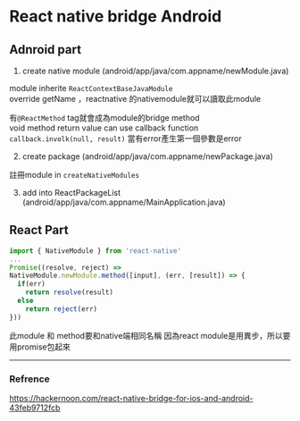 # React native bridge Android
## Adnroid part
1. create native module (android/app/java/com.appname/newModule.java)  
  
  module inherite `ReactContextBaseJavaModule`  
  override getName ，reactnative 的nativemodule就可以讀取此module  
  
  有`@ReactMethod` tag就會成為module的bridge method  
  void method return value can use callback function  
  `callback.involk(null, result)` 當有error產生第一個參數是error

2. create package (android/app/java/com.appname/newPackage.java)  
  
註冊module in `createNativeModules`

3. add into ReactPackageList (android/app/java/com.appname/MainApplication.java)

## React Part
```js
import { NativeModule } from 'react-native'
...
Promise((resolve, reject) => 
NativeModule.newModule.method([input], (err, [result]) => {
  if(err)
    return resolve(result)
  else
    return reject(err)
}))
```
此module 和 method要和native端相同名稱
因為react module是用異步，所以要用promise包起來




---
### Refrence
https://hackernoon.com/react-native-bridge-for-ios-and-android-43feb9712fcb
